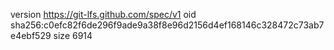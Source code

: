 version https://git-lfs.github.com/spec/v1
oid sha256:c0efc82f6de296f9ade9a38f8e96d2156d4ef168146c328472c73ab7e4ebf529
size 6914
